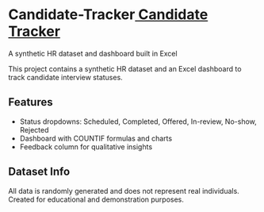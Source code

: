 # Candidate-Tracker[ Candidate Tracker](https://docs.google.com/spreadsheets/d/1bCRyOttY_VErPv6ZZc6PUdECmq_J_-2siG32pM6eIG4/edit?usp=sharing)
A synthetic HR dataset and dashboard built in Excel

This project contains a synthetic HR dataset and an Excel dashboard to track candidate interview statuses.

## Features
- Status dropdowns: Scheduled, Completed, Offered, In-review, No-show, Rejected
- Dashboard with COUNTIF formulas and charts
- Feedback column for qualitative insights

## Dataset Info
All data is randomly generated and does not represent real individuals. Created for educational and demonstration purposes.
